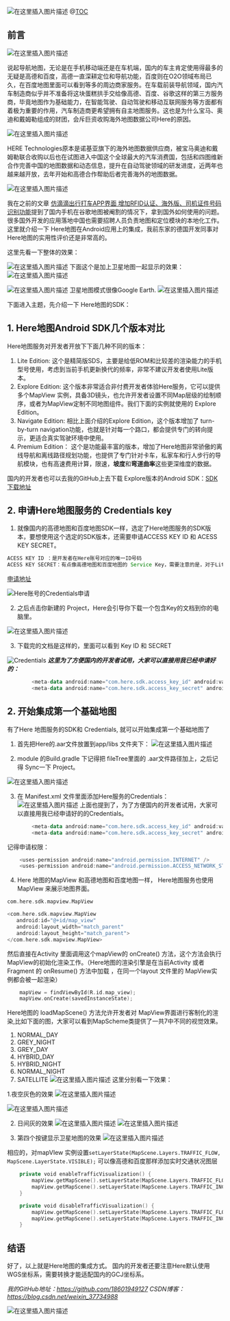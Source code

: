 
![在这里插入图片描述](https://img-blog.csdnimg.cn/20210221153348342.jpeg?x-oss-process=image/watermark,type_ZmFuZ3poZW5naGVpdGk,shadow_10,text_aHR0cHM6Ly9ibG9nLmNzZG4ubmV0L3dlaXhpbl8zNzczNDk4OA==,size_16,color_FFFFFF,t_70#pic_center)
@[TOC](目录)

## 前言
![在这里插入图片描述](https://img-blog.csdnimg.cn/20210221153232320.jpeg?x-oss-process=image/watermark,type_ZmFuZ3poZW5naGVpdGk,shadow_10,text_aHR0cHM6Ly9ibG9nLmNzZG4ubmV0L3dlaXhpbl8zNzczNDk4OA==,size_16,color_FFFFFF,t_70#pic_center)

说起导航地图，无论是在手机移动端还是在车机端，国内的车主肯定使用得最多的无疑是高德和百度，高德一直深耕定位和导航功能，百度则在O2O领域布局已久，在百度地图里面可以看到等多的周边商家服务。在车载前装导航领域，国内汽车制造商似乎并不准备将这块蛋糕拱手交给像高德、百度、谷歌这样的第三方服务商，毕竟地图作为基础能力，在智能驾驶、自动驾驶和移动互联网服务等方面都有着极为重要的作用，汽车制造商更希望拥有自主地图服务。这也是为什么宝马、奥迪和戴姆勒组成的财团，会斥巨资收购海外地图数据公司Here的原因。

![在这里插入图片描述](https://img-blog.csdnimg.cn/2021022115331063.jpeg?x-oss-process=image/watermark,type_ZmFuZ3poZW5naGVpdGk,shadow_10,text_aHR0cHM6Ly9ibG9nLmNzZG4ubmV0L3dlaXhpbl8zNzczNDk4OA==,size_16,color_FFFFFF,t_70#pic_center)


  HERE Technologies原本是诺基亚旗下的海外地图数据供应商，被宝马奥迪和戴姆勒联合收购以后也在试图进入中国这个全球最大的汽车消费国，包括和四图维新合作完善中国的地图数据和动态信息，提升在自动驾驶领域的研发进度，近两年也越来越开放，去年开始和高德合作帮助后者完善海外的地图数据。
  
  ![在这里插入图片描述](https://img-blog.csdnimg.cn/20210221153321928.jpeg?x-oss-process=image/watermark,type_ZmFuZ3poZW5naGVpdGk,shadow_10,text_aHR0cHM6Ly9ibG9nLmNzZG4ubmV0L3dlaXhpbl8zNzczNDk4OA==,size_16,color_FFFFFF,t_70#pic_center)

  我在之前的文章 [仿滴滴出行打车APP界面 增加RFID认证、海外版、司机证件号码识别功能](https://blog.csdn.net/weixin_37734988/article/details/92796055)提到了国内手机在谷歌地图被阉割的情况下，拿到国外如何使用的问题。很多国外开发的应用落地中国也需要招聘人员负责地图和定位模块的本地化工作。这里就介绍一下 Here地图在Android应用上的集成，我前东家的德国开发同事对Here地图的实用性评价还是非常高的。

这里先看一下整体的效果：


![在这里插入图片描述](https://img-blog.csdnimg.cn/20210221230549723.gif#pic_center)
下面这个是加上卫星地图一起显示的效果：
![在这里插入图片描述](https://img-blog.csdnimg.cn/20210221230633620.gif#pic_center)

![在这里插入图片描述](https://img-blog.csdnimg.cn/20210221230651827.gif#pic_center)
卫星地图模式很像Google Earth.
![在这里插入图片描述](https://img-blog.csdnimg.cn/20210221231115985.jpeg#pic_center)


下面进入主题，先介绍一下 Here地图的SDK：
## 1.  Here地图Android SDK几个版本对比

Here地图服务对开发者开放下下面几种不同的版本：
 
1. Lite Edition: 这个是精简版SDS，主要是给低ROM和比较差的渲染能力的手机型号使用，考虑到当前手机更新换代的频率，非常不建议开发者使用Lite版本。
2. Explore Edition: 这个版本非常适合非付费开发者体验Here服务，它可以提供多个MapView 实例，具备3D镜头，也允许开发者设置不同Map层级的绘制顺序，或者为MapView定制不同地图组件。我们下面的实例就使用的 Explore Edition。
3. Navigate Edition: 相比上面介绍的Explore Edition，这个版本增加了 turn-by-turn navigation功能，也就是针对每一个路口，都会提供专门的转向提示，更适合真实驾驶环境中使用。
4. Premium Edition： 这个是功能最丰富的版本，增加了Here地图非常骄傲的离线导航和离线路径规划功能，也提供了专门针对卡车，私家车和行人步行的导航模块，也有高速费用计算，限速，**坡度**和**弯道曲率**这些更深维度的数据。

国内的开发者也可以去我的GitHub上去下载 Explore版本的Android SDK：[SDK下载地址](https://github.com/18601949127)


## 2. 申请Here地图服务的 Credentials key

1. 就像国内的高德地图和百度地图SDK一样，选定了Here地图服务的SDK版本，要想使用这个选定的SDK版本，还需要申请ACCESS KEY ID 和 ACESS KEY SECRET。

```java
ACESS KEY ID ：是开发者在Here账号对应的唯一ID号码
ACESS KEY SECRET：有点像高德地图和百度地图的 Service Key，需要注意的是，对于Lite 和 Explore 版本，Here 服务的KEY SECRET 可以用在多个应用，
```


[申请地址](https://developer.here.com/projects)

![Here账号的Credentials申请](https://img-blog.csdnimg.cn/20210221181659870.jpg?x-oss-process=image/watermark,type_ZmFuZ3poZW5naGVpdGk,shadow_10,text_aHR0cHM6Ly9ibG9nLmNzZG4ubmV0L3dlaXhpbl8zNzczNDk4OA==,size_16,color_FFFFFF,t_70#pic_center)


2. 之后点击你新建的 Project，Here会引导你下载一个包含Key的文档到你的电脑里。


![在这里插入图片描述](https://img-blog.csdnimg.cn/20210221182503270.jpg?x-oss-process=image/watermark,type_ZmFuZ3poZW5naGVpdGk,shadow_10,text_aHR0cHM6Ly9ibG9nLmNzZG4ubmV0L3dlaXhpbl8zNzczNDk4OA==,size_16,color_FFFFFF,t_70#pic_center)

3. 下载完的文档是这样的，里面可以看到 Key ID 和 SECRET

![Credentials](https://img-blog.csdnimg.cn/20210221183006644.jpg?x-oss-process=image/watermark,type_ZmFuZ3poZW5naGVpdGk,shadow_10,text_aHR0cHM6Ly9ibG9nLmNzZG4ubmV0L3dlaXhpbl8zNzczNDk4OA==,size_16,color_FFFFFF,t_70#pic_center)
***这里为了方便国内的开发者试用，大家可以直接用我已经申请好的：*** 


```kotlin
        <meta-data android:name="com.here.sdk.access_key_id" android:value="3wjgOaM6HWUI6V_dnWi_Yg" />
        <meta-data android:name="com.here.sdk.access_key_secret" android:value="dVOGgmxCAOdvZpH6EmQ3O8cKVqCAWvrRunoLUngaqU5HJg1cBHPtHdWoDXDRGFHffLs3HvDjwXlbH9ML3g1KdQ" />
```

## 2. 开始集成第一个基础地图
有了Here 地图服务的SDK和 Credentials, 就可以开始集成第一个基础地图了

1. 首先把Here的.aar文件放置到app/libs 文件夹下：
  ![在这里插入图片描述](https://img-blog.csdnimg.cn/2021022118445620.jpg?x-oss-process=image/watermark,type_ZmFuZ3poZW5naGVpdGk,shadow_10,text_aHR0cHM6Ly9ibG9nLmNzZG4ubmV0L3dlaXhpbl8zNzczNDk4OA==,size_02,color_FFFFFF,t_70#pic_center)

 2. module 的Build.gradle 下记得把 fileTree里面的 .aar文件路径加上，之后记得 Sync一下 Project。 

![在这里插入图片描述](https://img-blog.csdnimg.cn/20210221184853805.jpg?x-oss-process=image/watermark,type_ZmFuZ3poZW5naGVpdGk,shadow_10,text_aHR0cHM6Ly9ibG9nLmNzZG4ubmV0L3dlaXhpbl8zNzczNDk4OA==,size_16,color_FFFFFF,t_70#pic_center)

3. 在 Manifest.xml 文件里面添加Here服务的Credentials： 
	![在这里插入图片描述](https://img-blog.csdnimg.cn/2021022118545379.jpg?x-oss-process=image/watermark,type_ZmFuZ3poZW5naGVpdGk,shadow_10,text_aHR0cHM6Ly9ibG9nLmNzZG4ubmV0L3dlaXhpbl8zNzczNDk4OA==,size_16,color_FFFFFF,t_70#pic_center)
上面也提到了，为了方便国内的开发者试用，大家可以直接用我已经申请好的的Credentials。

```kotlin
        <meta-data android:name="com.here.sdk.access_key_id" android:value="3wjgOaM6HWUI6V_dnWi_Yg" />
        <meta-data android:name="com.here.sdk.access_key_secret" android:value="dVOGgmxCAOdvZpH6EmQ3O8cKVqCAWvrRunoLUngaqU5HJg1cBHPtHdWoDXDRGFHffLs3HvDjwXlbH9ML3g1KdQ" />

```
记得申请权限： 
 

```kotlin
    <uses-permission android:name="android.permission.INTERNET" />
    <uses-permission android:name="android.permission.ACCESS_NETWORK_STATE" />
```

4. Here 地图的MapView
  和高德地图和百度地图一样， Here地图服务也使用MapView 来展示地图界面。
  

```kotlin
com.here.sdk.mapview.MapView
```

```kotlin
<com.here.sdk.mapview.MapView
   android:id="@+id/map_view"
   android:layout_width="match_parent"
   android:layout_height="match_parent">
</com.here.sdk.mapview.MapView>

```
然后直接在Activity 里面调用这个mapView的 onCreate() 方法，这个方法会执行MapView的初始化渲染工作。（Here地图的渲染引擎是在当前Activity 或者 Fragment 的 onResume() 方法中加载 ，在同一个layout 文件里的 MapView实例都会被一起渲染）

```kotlin
    mapView = findViewById(R.id.map_view);
    mapView.onCreate(savedInstanceState);
```

Here地图的 loadMapScene() 方法允许开发者对 MapView界面进行客制化的渲染,比如下面的图，大家可以看到MapScheme类提供了一共7中不同的视觉效果。

1. NORMAL_DAY 
2. GREY_NIGHT
3. GREY_DAY
4. HYBRID_DAY
5. HYBRID_NIGHT
6. NORMAL_NIGHT 
7. SATELLITE 
![在这里插入图片描述](https://img-blog.csdnimg.cn/20210221204829869.jpg?x-oss-process=image/watermark,type_ZmFuZ3poZW5naGVpdGk,shadow_10,text_aHR0cHM6Ly9ibG9nLmNzZG4ubmV0L3dlaXhpbl8zNzczNDk4OA==,size_16,color_FFFFFF,t_70#pic_center)
这里分别看一下效果：

1.夜空灰色的效果
![在这里插入图片描述](https://img-blog.csdnimg.cn/20210221220615905.gif#pic_center)

![在这里插入图片描述](https://img-blog.csdnimg.cn/2021022123302433.jpeg?x-oss-process=image/watermark,type_ZmFuZ3poZW5naGVpdGk,shadow_10,text_aHR0cHM6Ly9ibG9nLmNzZG4ubmV0L3dlaXhpbl8zNzczNDk4OA==,size_16,color_FFFFFF,t_70#pic_center)


2. 日间灰的效果
![在这里插入图片描述](https://img-blog.csdnimg.cn/20210221221742196.gif#pic_center)
![在这里插入图片描述](https://img-blog.csdnimg.cn/20210221231836837.jpeg?x-oss-process=image/watermark,type_ZmFuZ3poZW5naGVpdGk,shadow_10,text_aHR0cHM6Ly9ibG9nLmNzZG4ubmV0L3dlaXhpbl8zNzczNDk4OA==,size_16,color_FFFFFF,t_70#pic_center)

3. 第四个按键显示卫星地图的效果
![在这里插入图片描述](https://img-blog.csdnimg.cn/20210221222236684.gif#pic_center)


相应的，对mapVIew 实例设置`setLayerState(MapScene.Layers.TRAFFIC_FLOW, MapScene.LayerState.VISIBLE);` 可以像高德和百度那样添加实时交通状况图层

```kotlin
    private void enableTrafficVisualization() {
        mapView.getMapScene().setLayerState(MapScene.Layers.TRAFFIC_FLOW, MapScene.LayerState.VISIBLE);
        mapView.getMapScene().setLayerState(MapScene.Layers.TRAFFIC_INCIDENTS, MapScene.LayerState.VISIBLE);
    }

    private void disableTrafficVisualization() {
        mapView.getMapScene().setLayerState(MapScene.Layers.TRAFFIC_FLOW, MapScene.LayerState.HIDDEN);
        mapView.getMapScene().setLayerState(MapScene.Layers.TRAFFIC_INCIDENTS, MapScene.LayerState.HIDDEN);
    }
```

## 结语
好了，以上就是Here地图的集成方式。
国内的开发者还要注意Here默认使用 WGS坐标系，需要转换才能适配国内的GCJ坐标系。


*我的GitHub地址：https://github.com/18601949127
CSDN博客：https://blog.csdn.net/weixin_37734988*



![在这里插入图片描述](https://img-blog.csdnimg.cn/20210131223121254.jpeg?x-oss-process=image/watermark,type_ZmFuZ3poZW5naGVpdGk,shadow_10,text_aHR0cHM6Ly9ibG9nLmNzZG4ubmV0L3dlaXhpbl8zNzczNDk4OA==,size_16,color_FFFFFF,t_70#pic_center)

